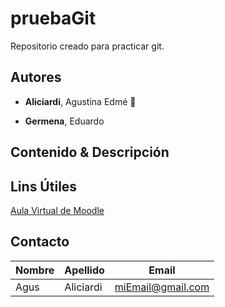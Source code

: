 # pruebaGit
Repositorio creado para practicar git.

## Autores
* **Aliciardi**, Agustina Edmé :star_struck:

- **Germena**, Eduardo

## Contenido & Descripción

## Lins Útiles
[Aula Virtual de Moodle](https://presencial.ucc.edu.ar/course/view.php?id=10671)

## Contacto

| Nombre | Apellido | Email |
|--------|----------|-------|
| Agus | Aliciardi | miEmail@gmail.com |